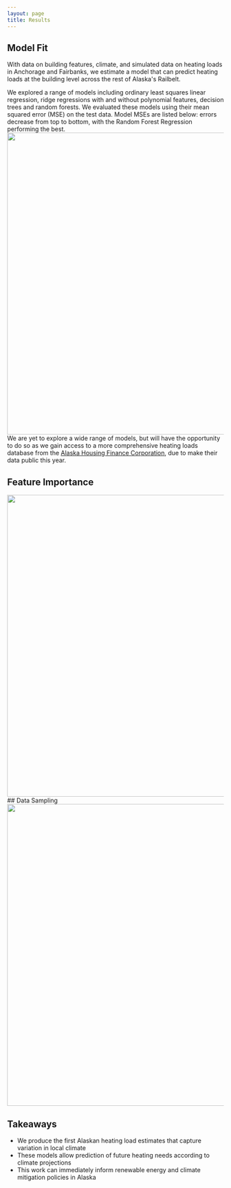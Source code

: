 ```yaml
---
layout: page
title: Results
---
```

## Model Fit
With data on building features, climate, and simulated data on heating loads in Anchorage and Fairbanks, we estimate a model that can predict heating loads at the building level across the rest of Alaska's Railbelt.

We explored a range of models including ordinary least squares linear regression, ridge regressions with and without polynomial features, decision trees and random forests. We evaluated these models using their mean squared error (MSE) on the test data. Model MSEs are listed below: errors decrease from top to bottom, with the Random Forest Regression performing the best.
<img src="{{ site.url }}{{ site.baseurl }}/assets/img/mse.png" width="700">
We are yet to explore a wide range of models, but will have the opportunity to do so as we gain access to a more comprehensive heating loads database from the [Alaska Housing Finance Corporation](https://www.ahfc.us/), due to make their data public this year.

## Feature Importance

<img src="{{ site.url }}{{ site.baseurl }}/assets/img/feat.png" width="700">
## Data Sampling
<img src="{{ site.url }}{{ site.baseurl }}/assets/img/ds_res.png" width="700">

## Takeaways
+ We produce the first Alaskan heating load estimates that capture variation in local climate
+ These models allow prediction of future heating needs according to climate projections
+ This work can immediately inform renewable energy and climate mitigation policies in Alaska
